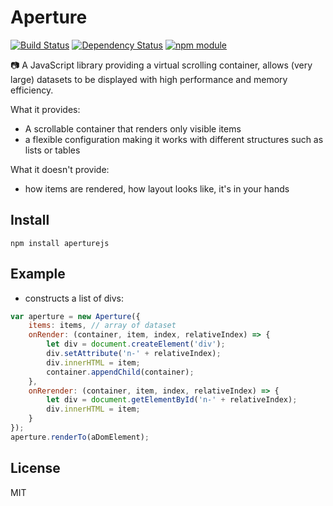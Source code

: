 # Aperture

[![Build Status](https://travis-ci.org/jedirandy/aperture.svg?branch=master)](https://travis-ci.org/jedirandy/aperture)
[![Dependency Status](https://www.versioneye.com/user/projects/57082104fcd19a00415b0fff/badge.svg?style=flat)](https://www.versioneye.com/user/projects/57082104fcd19a00415b0fff)
[![npm module](https://badge.fury.io/js/aperturejs.svg)](https://www.npmjs.org/package/aperturejs)

:camera: A JavaScript library providing a virtual scrolling container, allows (very large) datasets to be displayed with high performance and memory efficiency.

What it provides:
* A scrollable container that renders only visible items
* a flexible configuration making it works with different structures such as lists or tables

What it doesn't provide:
* how items are rendered, how layout looks like, it's in your hands

## Install
```
npm install aperturejs
```

## Example

* constructs a list of divs:

```js
var aperture = new Aperture({
    items: items, // array of dataset
    onRender: (container, item, index, relativeIndex) => {
        let div = document.createElement('div');
        div.setAttribute('n-' + relativeIndex);
        div.innerHTML = item;
        container.appendChild(container);
    },
    onRerender: (container, item, index, relativeIndex) => {
        let div = document.getElementById('n-' + relativeIndex);
        div.innerHTML = item;
    }
});
aperture.renderTo(aDomElement);
```

## License
MIT
